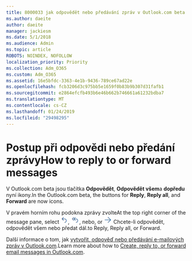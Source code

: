 ```yaml
---
title: 8000033 jak odpovědět nebo předávání zpráv v Outlook.com beta
ms.author: daeite
author: daeite
manager: jackiesm
ms.date: 5/1/2018
ms.audience: Admin
ms.topic: article
ROBOTS: NOINDEX, NOFOLLOW
localization_priority: Priority
ms.collection: Adm_O365
ms.custom: Adm_O365
ms.assetid: 16e5bfdc-3363-4e1b-9436-789ce67ad22e
ms.openlocfilehash: fcb3206d3c975bb5e1659f0b83b9b307d31fafb1
ms.sourcegitcommit: e2864efcfb493b6e46b662b746661a61232bdba7
ms.translationtype: MT
ms.contentlocale: cs-CZ
ms.lasthandoff: 01/24/2019
ms.locfileid: "29498295"
---
```

# <a name="how-to-reply-to-or-forward-messages"></a><span data-ttu-id="477e6-102">Postup při odpovědi nebo předání zprávy</span><span class="sxs-lookup"><span data-stu-id="477e6-102">How to reply to or forward messages</span></span>

<span data-ttu-id="477e6-103">V Outlook.com beta jsou tlačítka **Odpovědět**, **Odpovědět všem**a **dopředu** nyní ikony.</span><span class="sxs-lookup"><span data-stu-id="477e6-103">In the Outlook.com beta, the buttons for **Reply**, **Reply all**, and **Forward** are now icons.</span></span> 
  
<span data-ttu-id="477e6-104">V pravém horním rohu podokna zprávy zvolte</span><span class="sxs-lookup"><span data-stu-id="477e6-104">At the top right corner of the message pane, select</span></span> ![Odpovědět](media/08ad5200-369a-4a2f-bef5-ebdcbef5545f.png)<span data-ttu-id="477e6-106">,</span><span class="sxs-lookup"><span data-stu-id="477e6-106"></span></span> ![Odpovědět všem](media/be5f41a1-dbea-471f-ba5d-7be4256922d2.png)<span data-ttu-id="477e6-108">, nebo</span><span class="sxs-lookup"><span data-stu-id="477e6-108">, or</span></span> ![Předat dál](media/29fd06ec-1642-40d1-8faa-ec437ef156fc.png) <span data-ttu-id="477e6-110">Chcete-li odpovědět, odpovědět všem nebo předat dál.</span><span class="sxs-lookup"><span data-stu-id="477e6-110">to Reply, Reply all, or Forward.</span></span> 
  
<span data-ttu-id="477e6-111">Další informace o tom, jak [vytvořit, odpověď nebo předávání e-mailových zpráv v Outlook.com](https://go.microsoft.com/fwlink/p/?linkid=873141).</span><span class="sxs-lookup"><span data-stu-id="477e6-111">Learn more about how to [Create, reply to, or forward email messages in Outlook.com](https://go.microsoft.com/fwlink/p/?linkid=873141).</span></span>
  

